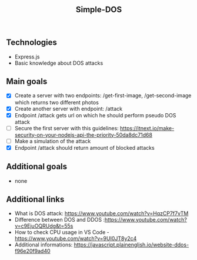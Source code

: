 <h2 align="center"> Simple-DOS </h2>

<br>

## Technologies

- Express.js
- Basic knowledge about DOS attacks

## Main goals

- [x] Create a server with two endpoints: /get-first-image, /get-second-image which returns two different photos
- [x] Create another server with endpoint: /attack
- [x] Endpoint /attack gets url on which he should perform pseudo DOS attack
- [ ] Secure the first server with this guidelines: https://itnext.io/make-security-on-your-nodejs-api-the-priority-50da8dc71d68
- [ ] Make a simulation of the attack
- [x] Endpoint /attack should return amount of blocked attacks

## Additional goals

- none

## Additional links

- What is DOS attack: https://www.youtube.com/watch?v=HqzCP7f7vTM
- Difference between DOS and DDOS :https://www.youtube.com/watch?v=c9EjuOQRUdg&t=55s
- How to check CPU usage in VS Code - https://www.youtube.com/watch?v=9UI0JT8y2c4
- Additional informations: https://javascript.plainenglish.io/website-ddos-f96e20f9ad40
